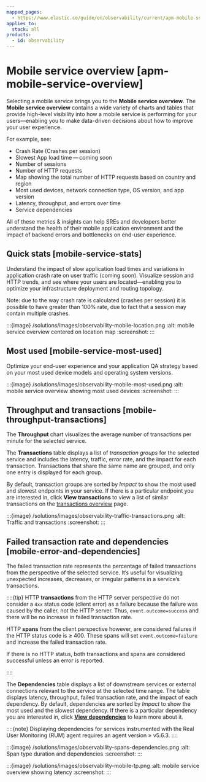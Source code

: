 ```yaml
---
mapped_pages:
  - https://www.elastic.co/guide/en/observability/current/apm-mobile-service-overview.html
applies_to:
  stack: all
products:
  - id: observability
---
```


# Mobile service overview [apm-mobile-service-overview]

Selecting a mobile service brings you to the **Mobile service overview**. The **Mobile service overview** contains a wide variety of charts and tables that provide high-level visibility into how a mobile service is performing for your users—​enabling you to make data-driven decisions about how to improve your user experience.

For example, see:

* Crash Rate (Crashes per session)
* Slowest App load time — coming soon
* Number of sessions
* Number of HTTP requests
* Map showing the total number of HTTP requests based on country and region
* Most used devices, network connection type, OS version, and app version
* Latency, throughput, and errors over time
* Service dependencies

All of these metrics & insights can help SREs and developers better understand the health of their mobile application environment and the impact of backend errors and bottlenecks on end-user experience.

## Quick stats [mobile-service-stats]

Understand the impact of slow application load times and variations in application crash rate on user traffic (coming soon). Visualize session and HTTP trends, and see where your users are located—​enabling you to optimize your infrastructure deployment and routing topology.

Note: due to the way crash rate is calculated (crashes per session) it is possible to have greater than 100% rate, due to fact that a session may contain multiple crashes.

:::{image} /solutions/images/observability-mobile-location.png
:alt: mobile service overview centered on location map
:screenshot:
:::

## Most used [mobile-service-most-used]

Optimize your end-user experience and your application QA strategy based on your most used device models and operating system versions.

:::{image} /solutions/images/observability-mobile-most-used.png
:alt: mobile service overview showing most used devices
:screenshot:
:::

## Throughput and transactions [mobile-throughput-transactions]

The **Throughput** chart visualizes the average number of transactions per minute for the selected service.

The **Transactions** table displays a list of *transaction groups* for the selected service and includes the latency, traffic, error rate, and the impact for each transaction. Transactions that share the same name are grouped, and only one entry is displayed for each group.

By default, transaction groups are sorted by *Impact* to show the most used and slowest endpoints in your service. If there is a particular endpoint you are interested in, click **View transactions** to view a list of similar transactions on the [transactions overview](/solutions/observability/apm/transactions-ui.md) page.

:::{image} /solutions/images/observability-traffic-transactions.png
:alt: Traffic and transactions
:screenshot:
:::

## Failed transaction rate and dependencies [mobile-error-and-dependencies]

The failed transaction rate represents the percentage of failed transactions from the perspective of the selected service. It’s useful for visualizing unexpected increases, decreases, or irregular patterns in a service’s transactions.

::::{tip}
HTTP **transactions** from the HTTP server perspective do not consider a `4xx` status code (client error) as a failure because the failure was caused by the caller, not the HTTP server. Thus, `event.outcome=success` and there will be no increase in failed transaction rate.

HTTP **spans** from the client perspective however, are considered failures if the HTTP status code is ≥ 400. These spans will set `event.outcome=failure` and increase the failed transaction rate.

If there is no HTTP status, both transactions and spans are considered successful unless an error is reported.

::::

The **Dependencies** table displays a list of downstream services or external connections relevant to the service at the selected time range. The table displays latency, throughput, failed transaction rate, and the impact of each dependency. By default, dependencies are sorted by *Impact* to show the most used and the slowest dependency. If there is a particular dependency you are interested in, click **[View dependencies](/solutions/observability/apm/dependencies.md)** to learn more about it.

::::{note}
Displaying dependencies for services instrumented with the Real User Monitoring (RUM) agent requires an agent version ≥ v5.6.3.
::::

:::{image} /solutions/images/observability-spans-dependencies.png
:alt: Span type duration and dependencies
:screenshot:
:::

:::{image} /solutions/images/observability-mobile-tp.png
:alt: mobile service overview showing latency
:screenshot:
:::
